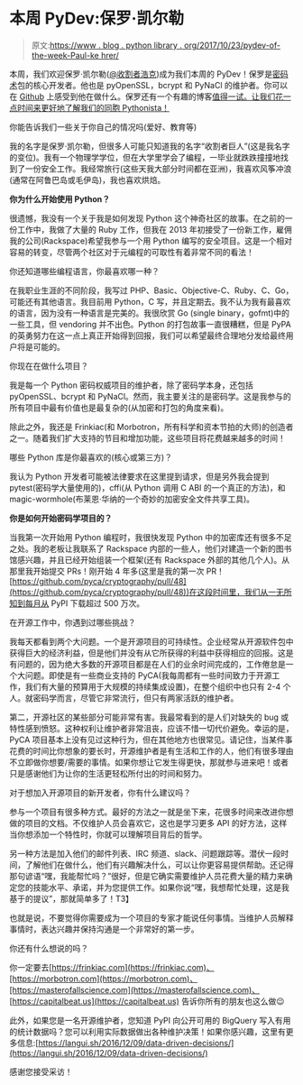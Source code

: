# 本周 PyDev:保罗·凯尔勒

> 原文:[https://www . blog . python library . org/2017/10/23/pydev-of-the-week-Paul-ke hrer/](https://www.blog.pythonlibrary.org/2017/10/23/pydev-of-the-week-paul-kehrer/)

本周，我们欢迎保罗·凯尔勒([@收割者浩克](https://twitter.com/reaperhulk))成为我们本周的 PyDev！保罗是[密码术](https://cryptography.io/en/latest/)包的核心开发者。他也是 pyOpenSSL，bcrypt 和 PyNaCl 的维护者。你可以在 [Github](https://github.com/reaperhulk) 上感受到他在做什么。保罗还有一个有趣的博客[值得一试。让我们花一点时间来更好地了解我们的同胞 Pythonista！](https://langui.sh/)

你能告诉我们一些关于你自己的情况吗(爱好、教育等)

我的名字是保罗·凯尔勒，但很多人可能只知道我的名字“收割者巨人”(这是我名字的变位)。我有一个物理学学位，但在大学里学会了编程，一毕业就跌跌撞撞地找到了一份安全工作。我经常旅行(这些天我大部分时间都在亚洲)，我喜欢风筝冲浪(通常在阿鲁巴岛或毛伊岛)，我也喜欢烘焙。

**你为什么开始使用 Python？**

很遗憾，我没有一个关于我是如何发现 Python 这个神奇社区的故事。在之前的一份工作中，我做了大量的 Ruby 工作，但我在 2013 年初接受了一份新工作，雇佣我的公司(Rackspace)希望我参与一个用 Python 编写的安全项目。这是一个相对容易的转变，尽管两个社区对于元编程的可取性有着非常不同的看法！

你还知道哪些编程语言，你最喜欢哪一种？

在我职业生涯的不同阶段，我写过 PHP、Basic、Objective-C、Ruby、C、Go，可能还有其他语言。我目前用 Python，C 写，并且定期去。我不认为我有最喜欢的语言，因为没有一种语言是完美的。我很欣赏 Go (single binary，gofmt)中的一些工具，但 vendoring 并不出色。Python 的打包故事一直很糟糕，但是 PyPA 的英勇努力在这一点上真正开始得到回报，我们可以希望最终合理地分发给最终用户将是可能的。

你现在在做什么项目？

我是每一个 Python 密码权威项目的维护者，除了密码学本身，还包括 pyOpenSSL、bcrypt 和 PyNaCl。然而，我主要关注的是密码学。这是我参与的所有项目中最有价值也是最复杂的(从加密和打包的角度来看)。

除此之外，我还是 Frinkiac(和 Morbotron，所有科学和资本节拍的大师)的创造者之一。随着我们扩大支持的节目和增加功能，这些项目将花费越来越多的时间！

哪些 Python 库是你最喜欢的(核心或第三方)？

我认为 Python 开发者可能被法律要求在这里提到请求，但是另外我会提到 pytest(密码学大量使用的)，cffi(从 Python 调用 C ABI 的一个真正的方法)，和 magic-wormhole(布莱恩·华纳的一个奇妙的加密安全文件共享工具)。

**你是如何开始密码学项目的？**

当我第一次开始用 Python 编程时，我很快发现 Python 中的加密库还有很多不足之处。我的老板让我联系了 Rackspace 内部的一些人，他们对建造一个新的图书馆感兴趣，并且已经开始组装一个框架(还有 Rackspace 外部的其他几个人)。从那里我开始提交 PRs！刚开始 4 年多(这里是我的第一次 PR！[https://github.com/pyca/cryptography/pull/48](https://github.com/pyca/cryptography/pull/48))在这段时间里，我们从一无所知到每月从 PyPI 下载超过 500 万次。

在开源工作中，你遇到过哪些挑战？

我每天都看到两个大问题。一个是开源项目的可持续性。企业经常从开源软件包中获得巨大的经济利益，但是他们并没有从它所获得的利益中获得相应的回报。这是有问题的，因为绝大多数的开源项目都是在人们的业余时间完成的，工作倦怠是一个大问题。即使是有一些商业支持的 PyCA(我每周都有一些时间致力于开源工作，我们有大量的预算用于大规模的持续集成设置)，在整个组织中也只有 2-4 个人。就密码学而言，尽管它非常流行，但只有两家活跃的维护者。

第二，开源社区的某些部分可能非常有害。我最常看到的是人们对缺失的 bug 或特性感到愤怒。这种权利让维护者非常沮丧，应该不惜一切代价避免。幸运的是，PyCA 项目基本上没有见过这种行为，但在其他地方也很常见。请记住，当某件事花费的时间比你想象的要长时，开源维护者是有生活和工作的人，他们有很多理由不立即做你想要/需要的事情。如果你想让它发生得更快，那就参与进来吧！或者只是感谢他们为让你的生活更轻松所付出的时间和努力。

对于想加入开源项目的新开发者，你有什么建议吗？

参与一个项目有很多种方式。最好的方法之一就是坐下来，花很多时间来改进你想做的项目的文档。不仅维护人员会喜欢它，这也是学习更多 API 的好方法，这样当你想添加一个特性时，你就可以理解项目背后的哲学。

另一种方法是加入他们的邮件列表、IRC 频道、slack、问题跟踪等。潜伏一段时间，了解他们在做什么，他们有兴趣解决什么，可以让你更容易提供帮助。还记得那句谚语“嘿，我能帮忙吗？”很好，但是它确实需要维护人员花费大量的精力来确定您的技能水平、承诺，并为您提供工作。如果你说“嘿，我想帮忙处理<x>，这是我基于<past discussion="">的提议”，那就简单多了！</past>T3】</x>

也就是说，不要觉得你需要成为一个项目的专家才能说任何事情。当维护人员解释事情时，表达兴趣并保持沟通是一个非常好的第一步。

你还有什么想说的吗？

你一定要去[https://frinkiac.com](https://frinkiac.com)、[https://morbotron.com](https://morbotron.com)、[https://masterofallscience.com](https://masterofallscience.com)、 [https://capitalbeat.us](https://capitalbeat.us) 告诉你所有的朋友也这么做😉

此外，如果您是一名开源维护者，您知道 PyPI 向公开可用的 BigQuery 写入有用的统计数据吗？您可以利用实际数据做出各种维护决策！如果你感兴趣，这里有更多信息:[https://langui.sh/2016/12/09/data-driven-decisions/](https://langui.sh/2016/12/09/data-driven-decisions/)

感谢您接受采访！